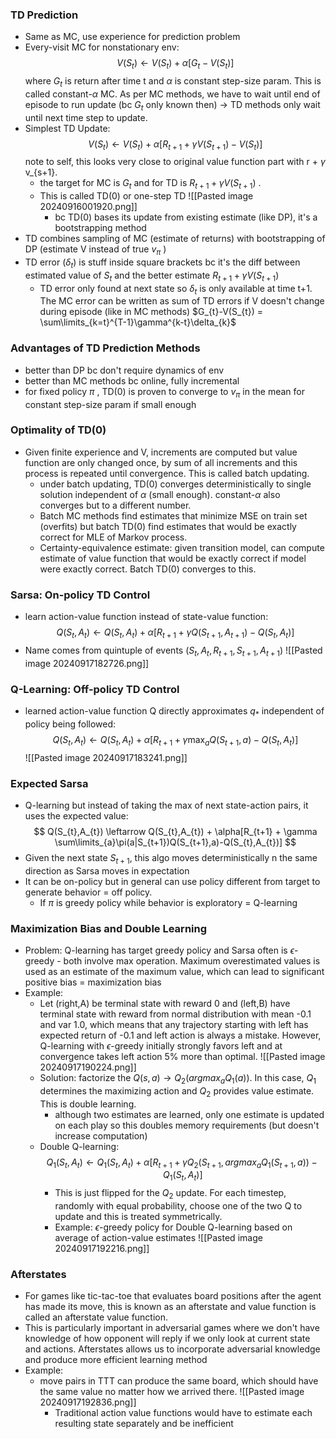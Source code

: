 
### TD Prediction
- Same as MC, use experience for prediction problem
- Every-visit MC for nonstationary env: 
  $$
  V(S_{t}) \leftarrow V(S_{t})+\alpha[G_{t}-V(S_{t})]
  $$
  where $G_{t}$ is return after time t and $\alpha$ is constant step-size param. This is called constant-$\alpha$ MC. As per MC methods, we have to wait until end of episode to run update (bc $G_{t}$ only known then) -> TD methods only wait until next time step to update.
- Simplest TD Update: 
  $$
  V(S_{t}) \leftarrow V(S_{t}) + \alpha[R_{t+1} + \gamma V(S_{t+1}) - V(S_{t})]
  $$
  note to self, this looks very close to original value function part with r + $\gamma$ v_{s+1}. 
	- the target for MC is $G_{t}$ and for TD is $R_{t+1}+\gamma V(S_{t+1})$ . 
	- This is called TD(0) or one-step TD
	  ![[Pasted image 20240916001920.png]]
		- bc TD(0) bases its update from existing estimate (like DP), it's a bootstrapping method
- TD combines sampling of MC (estimate of returns) with bootstrapping of DP (estimate V instead of true $v_{\pi}$ )
- TD error ($\delta_{t}$) is stuff inside square brackets bc it's the diff between estimated value of $S_{t}$ and the better estimate $R_{t+1}+\gamma V(S_{t+1})$
	- TD error only found at next state so $\delta_{t}$ is only available at time t+1. The MC error can be written as sum of TD errors if V doesn't change during episode (like in MC methods)
	  $G_{t}-V(S_{t}) = \sum\limits_{k=t}^{T-1}\gamma^{k-t}\delta_{k}$

### Advantages of TD Prediction Methods
- better than DP bc don't require dynamics of env 
- better than MC methods bc online, fully incremental
- for fixed policy $\pi$ , TD(0) is proven to converge to $v_{\pi}$ in the mean for constant step-size param if small enough

### Optimality of TD(0)
- Given finite experience and V, increments are computed but value function are only changed once, by sum of all increments and this process is repeated until convergence. This is called batch updating. 
	- under batch updating, TD(0) converges deterministically to single solution independent of $\alpha$ (small enough). constant-$\alpha$ also converges but to a different number. 
	- Batch MC methods find estimates that minimize MSE on train set (overfits) but batch TD(0) find estimates that would be exactly correct for MLE of Markov process.
	- Certainty-equivalence estimate: given transition model, can compute estimate of value function that would be exactly correct if model were exactly correct. Batch TD(0) converges to this. 

### Sarsa: On-policy TD Control
- learn action-value function instead of state-value function: 
  $$
  Q(S_{t},A_{t}) \leftarrow Q(S_{t},A_{t}) + \alpha [R_{t+1} + \gamma Q(S_{t+1},A_{t+1}) - Q(S_{t},A_{t})]
  $$
- Name comes from quintuple of events $(S_{t},A_{t},R_{t+1},S_{t+1},A_{t+1})$ 
  ![[Pasted image 20240917182726.png]]

### Q-Learning: Off-policy TD Control 
- learned action-value function Q directly approximates $q_{*}$ independent of policy being followed:
  $$
  Q(S_{t},A_{t}) \leftarrow Q(S_{t},A_{t}) + \alpha[R_{t+1}+\gamma \max_{a}Q(S_{t+1},a) - Q(S_{t},A_{t})]
  $$
  ![[Pasted image 20240917183241.png]]
  
### Expected Sarsa
- Q-learning but instead of taking the max of next state-action pairs, it uses the expected value: 
  $$
  Q(S_{t},A_{t}) \leftarrow Q(S_{t},A_{t}) + \alpha[R_{t+1} + \gamma \sum\limits_{a}\pi(a|S_{t+1})Q(S_{t+1},a)-Q(S_{t},A_{t})]
  $$
- Given the next state $S_{t+1}$, this algo moves deterministically n the same direction as Sarsa moves in expectation 
- It can be on-policy but in general can use policy different from target to generate behavior = off policy. 
	- If $\pi$ is greedy policy while behavior is exploratory = Q-learning

### Maximization Bias and Double Learning
- Problem: Q-learning has target greedy policy and Sarsa often is $\epsilon$-greedy - both involve max operation. Maximum overestimated values is used as an estimate of the maximum value, which can lead to significant positive bias = maximization bias
- Example: 
  - Let (right,A) be terminal state with reward 0 and (left,B) have terminal state with reward from normal distribution with mean -0.1 and var 1.0, which means that any trajectory starting with left has expected return of -0.1 and left action is always a mistake. However, Q-learning with $\epsilon$-greedy initially strongly favors left and at convergence takes left action 5% more than optimal. 
    ![[Pasted image 20240917190224.png]]
  - Solution: factorize the $Q(s,a) \rightarrow Q_{2}(argmax_{a}Q_{1}(a))$. In this case, $Q_{1}$ determines the maximizing action and $Q_{2}$ provides value estimate. This is double learning. 
    - although two estimates are learned, only one estimate is updated on each play so this doubles memory requirements (but doesn't increase computation)
  - Double Q-learning: 
    $$
    Q_{1}(S_{t},A_{t}) \leftarrow Q_{1}(S_{t},A_{t}) + \alpha [R_{t+1} + \gamma Q_{2}(S_{t+1},argmax_{a}Q_{1}(S_{t+1},a))-Q_{1}(S_{t},A_{t})]
    $$
    - This is just flipped for the $Q_{2}$ update. For each timestep, randomly with equal probability, choose one of the two Q to update and this is treated symmetrically. 
    - Example: $\epsilon$-greedy policy for Double Q-learning based on average of action-value estimates
      ![[Pasted image 20240917192216.png]]
      

### Afterstates
- For games like tic-tac-toe that evaluates board positions after the agent has made its move, this is known as an afterstate and value function is called an afterstate value function. 
- This is particularly important in adversarial games where we don't have knowledge of how opponent will reply if we only look at current state and actions. Afterstates allows us to incorporate adversarial knowledge and produce more efficient learning method
- Example: 
	- move pairs in TTT can produce the same board, which should have the same value no matter how we arrived there. 
	  ![[Pasted image 20240917192836.png]]
	  - Traditional action value functions would have to estimate each resulting state separately and be inefficient